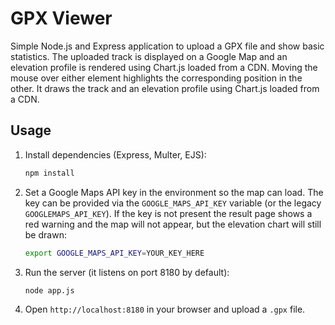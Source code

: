 # GPX Viewer

Simple Node.js and Express application to upload a GPX file and show basic statistics.
The uploaded track is displayed on a Google Map and an elevation profile is rendered using Chart.js loaded from a CDN. Moving the mouse over either element highlights the corresponding position in the other.
It draws the track and an elevation profile using Chart.js loaded from a CDN.

## Usage

1. Install dependencies (Express, Multer, EJS):
   ```bash
   npm install
   ```
2. Set a Google Maps API key in the environment so the map can load. The key can be provided via the `GOOGLE_MAPS_API_KEY` variable (or the legacy `GOOGLEMAPS_API_KEY`). If the key is not present the result page shows a red warning and the map will not appear, but the elevation chart will still be drawn:
   ```bash
   export GOOGLE_MAPS_API_KEY=YOUR_KEY_HERE
   ```
3. Run the server (it listens on port 8180 by default):
   ```bash
   node app.js
   ```
4. Open `http://localhost:8180` in your browser and upload a `.gpx` file.
